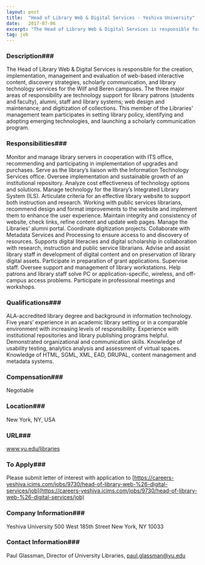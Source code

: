 ```yaml
---
layout: post
title:  "Head of Library Web & Digital Services - Yeshiva University"
date:   2017-07-06
excerpt: "The Head of Library Web & Digital Services is responsible for the creation, implementation, management and evaluation of web-based interactive content, discovery strategies, scholarly communication, and library technology services for the Wilf and Beren campuses. The three major areas of responsibility are technology support for library patrons (students and faculty),..."
tag: job
---
```


### Description###

The Head of Library Web & Digital Services is responsible for the creation, implementation, management and evaluation of web-based interactive content, discovery strategies, scholarly communication, and library technology services for the Wilf and Beren campuses. The three major areas of responsibility are technology support for library patrons (students and faculty), alumni, staff and library systems; web design and maintenance; and digitization of collections.   This member of the Libraries' management team participates in setting library policy, identifying and adopting emerging technologies, and launching a scholarly communication program.


### Responsibilities###

Monitor and manage library servers in cooperation with ITS office, recommending and participating in   implementation of upgrades and purchases.
Serve as the library’s liaison with the Information Technology Services office.
Oversee implementation and sustainable growth of an institutional repository.
Analyze cost effectiveness of technology options and solutions.
Manage technology for the library’s Integrated Library System (ILS). 
Articulate criteria for an effective library website to support both instruction and research. Working with public services librarians, recommend design and format improvements to the website and implement them to enhance the user experience. Maintain integrity and consistency of website, check links, refine content and update web pages.
Manage the Libraries' alumni portal.
Coordinate digitization projects.
Collaborate with Metadata Services and Processing to ensure access to and discovery of resources.
Supports digital literacies and digital scholarship in collaboration with research, instruction and public service librarians.
Advise and assist library staff in development of digital content and on preservation of library digital assets.
Participate in preparation of grant applications.
Supervise staff.
Oversee support and management of library workstations.
Help patrons and library staff solve PC or application-specific, wireless, and off-campus access problems.
Participate in professional meetings and workshops.


### Qualifications###

ALA-accredited library degree and background in information technology.
Five years’ experience in an academic library setting or in a comparable environment with increasing levels of responsibility.
Experience with institutional repositories and library publishing programs helpful.
Demonstrated organizational and communication skills.
Knowledge of usability testing, analytics analysis and assessment of virtual spaces.
Knowledge of HTML, SGML, XML, EAD, DRUPAL, content management and metadata systems. 


### Compensation###

Negotiable


### Location###

New York, NY, USA


### URL###

www.yu.edu/libraries

### To Apply###

Please submit letter of interest with application to [https://careers-yeshiva.icims.com/jobs/9730/head-of-library-web-%26-digital-services/job](https://careers-yeshiva.icims.com/jobs/9730/head-of-library-web-%26-digital-services/job)


### Company Information###

Yeshiva University
500 West 185th Street
New York, NY 10033


### Contact Information###

Paul Glassman, Director of University Libraries, paul.glassman@yu.edu

